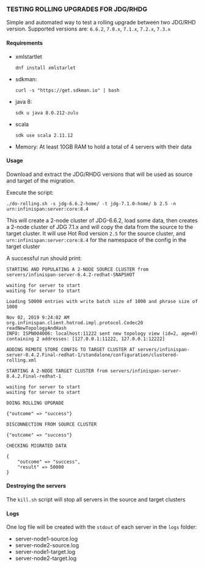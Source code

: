 ### TESTING ROLLING UPGRADES FOR JDG/RHDG

Simple and automated way to test a rolling upgrade between two JDG/RHD version.
Supported versions are: ```6.6.2```, ```7.0.x```, ```7.1.x```, ```7.2.x```, ```7.3.x```

#### Requirements

* xmlstartlet
 
    ```dnf install xmlstarlet```

* sdkman: 

    ```curl -s "https://get.sdkman.io" | bash```
 
* java 8:

    ```sdk u java 8.0.212-zulu```
    
* scala

    ```sdk use scala 2.11.12```
    
* Memory: At least 10GB RAM to hold a total of 4 servers with their data
    
#### Usage

Download and extract the JDG/RHDG versions that will be used as source and target of the migration.

Execute the script:

```
./do-rolling.sh -s jdg-6.6.2-home/ -t jdg-7.1.0-home/ b 2.5 -n urn:infinispan:server:core:8.4 
```

This will create a 2-node cluster of JDG-6.6.2, load some data, then creates a 2-node cluster of JDG 7.1.x
and will copy the data from the source to the target cluster.
It will use Hot Rod version ```2.5``` for the source cluster, and ```urn:infinispan:server:core:8.4``` for the namespace of the config in the target cluster

A successful run should print:

```
STARTING AND POPULATING A 2-NODE SOURCE CLUSTER from servers/infinispan-server-6.4.2-redhat-SNAPSHOT

waiting for server to start
waiting for server to start

Loading 50000 entries with write batch size of 1000 and phrase size of 1000

Nov 02, 2019 9:24:02 AM org.infinispan.client.hotrod.impl.protocol.Codec20 readNewTopologyAndHash
INFO: ISPN004006: localhost:11222 sent new topology view (id=2, age=0) containing 2 addresses: [127.0.0.1:11222, 127.0.0.1:12222]

ADDING REMOTE STORE CONFIG TO TARGET CLUSTER AT servers/infinispan-server-8.4.2.Final-redhat-1/standalone/configuration/clustered-rolling.xml

STARTING A 2-NODE TARGET CLUSTER from servers/infinispan-server-8.4.2.Final-redhat-1

waiting for server to start
waiting for server to start

DOING ROLLING UPGRADE

{"outcome" => "success"}

DISCONNECTION FROM SOURCE CLUSTER

{"outcome" => "success"}

CHECKING MIGRATED DATA

{
    "outcome" => "success",
    "result" => 50000
}
```

#### Destroying the servers

The  ```kill.sh``` script will stop all servers in the source and target clusters

#### Logs

One log file will be created with the ```stdout``` of each server in the ```logs``` folder:

* server-node1-source.log
* server-node2-source.log
* server-node1-target.log
* server-node2-target.log
